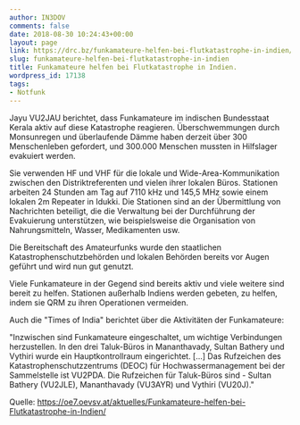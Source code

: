 ```yaml
---
author: IN3DOV
comments: false
date: 2018-08-30 10:24:43+00:00
layout: page
link: https://drc.bz/funkamateure-helfen-bei-flutkatastrophe-in-indien/
slug: funkamateure-helfen-bei-flutkatastrophe-in-indien
title: Funkamateure helfen bei Flutkatastrophe in Indien.
wordpress_id: 17138
tags:
- Notfunk
---
```


Jayu VU2JAU berichtet, dass Funkamateure im indischen Bundesstaat Kerala aktiv auf diese Katastrophe reagieren. Überschwemmungen durch Monsunregen und überlaufende Dämme haben derzeit über 300 Menschenleben gefordert, und 300.000 Menschen mussten in Hilfslager evakuiert werden.




Sie verwenden HF und VHF für die lokale und Wide-Area-Kommunikation zwischen den Distriktreferenten und vielen ihrer lokalen Büros. Stationen arbeiten 24 Stunden am Tag auf 7110 kHz und 145,5 MHz sowie einem lokalen 2m Repeater in Idukki. Die Stationen sind an der Übermittlung von Nachrichten beteiligt, die die Verwaltung bei der Durchführung der Evakuierung unterstützen, wie beispielsweise die Organisation von Nahrungsmitteln, Wasser, Medikamenten usw.




Die Bereitschaft des Amateurfunks wurde den staatlichen Katastrophenschutzbehörden und lokalen Behörden bereits vor Augen geführt und wird nun gut genutzt.




Viele Funkamateure in der Gegend sind bereits aktiv und viele weitere sind bereit zu helfen. Stationen außerhalb Indiens werden gebeten, zu helfen, indem sie QRM zu ihren Operationen vermeiden.




Auch die "Times of India" berichtet über die Aktivitäten der Funkamateure:




"Inzwischen sind Funkamateure eingeschaltet, um wichtige Verbindungen herzustellen. In den drei Taluk-Büros in Mananthavady, Sultan Bathery und Vythiri wurde ein Hauptkontrollraum eingerichtet. [...] Das Rufzeichen des Katastrophenschutzzentrums (DEOC) für Hochwassermanagement bei der Sammelstelle ist VU2PDA. Die Rufzeichen für Taluk-Büros sind - Sultan Bathery (VU2JLE), Mananthavady (VU3AYR) und Vythiri (VU20J)."




Quelle: https://oe7.oevsv.at/aktuelles/Funkamateure-helfen-bei-Flutkatastrophe-in-Indien/
